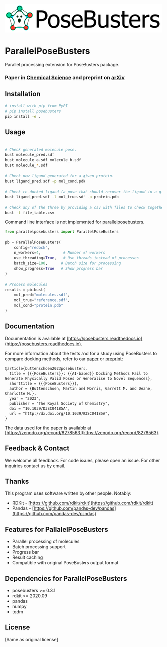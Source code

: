 ![posebusters_banner](https://github.com/maabuu/posebusters/blob/b5f4c2caed1499c2b73f5297a08e60ec7d263c61/docs/source/_static/logo_banner.png?raw=true "PoseBusters")



# ParallelPoseBusters
Parallel processing extension for PoseBusters package.

<!-- PoseBusters: Plausibility checks for generated molecule poses. -->


### Paper in [Chemical Science](https://pubs.rsc.org/en/content/articlelanding/2024/sc/d3sc04185a) and preprint on [arXiv](https://arxiv.org/abs/2308.05777)

## Installation

```bash
# install with pip from PyPI
# pip install posebusters
pip install -e .
```
<!-- # install with conda from conda-forge
conda install posebusters -c conda-forge -->

## Usage

<!-- ### Command line usage -->

```bash

# Check generated molecule pose.
bust molecule_pred.sdf
bust molecule_a.sdf molecule_b.sdf
bust molecule_*.sdf

# Check new ligand generated for a given protein.
bust ligand_pred.sdf -p mol_cond.pdb

# Check re-docked ligand (a pose that should recover the ligand in a given protein-ligand crystal complex).
bust ligand_pred.sdf -l mol_true.sdf -p protein.pdb

# Check any of the three by providing a csv with files to check together
bust -t file_table.csv
```
Command line interface is not implemented for parallelposebusters.


<!-- ### Python API

```python
from dockbusters import DockBuster

# check re-docked ligand
DockBuster().bust(ligand_pred_file, ligand_crystal_file, protein_crystal_file)

# check docked ligand
DockBuster().bust(ligand_pred_file, protein_crystal_file)

# check molecule
DockBuster().bust(ligand_pred_file, protein_crystal_file)
``` -->

<!-- ### Python API -->
```python
from parallelposebusters import ParallelPoseBusters

pb = ParallelPoseBusters(
    config="redock",
    n_workers=4,          # Number of workers
    use_threading=True,   # Use threads instead of processes
    batch_size=100,      # Batch size for processing
    show_progress=True   # Show progress bar
)

# Process molecules
results = pb.bust(
    mol_pred="molecules.sdf",
    mol_true="reference.sdf",
    mol_cond="protein.pdb"
)
```

## Documentation

Documentation is available at [https://posebusters.readthedocs.io](https://posebusters.readthedocs.io).

For more information about the tests and for a study using PoseBusters to compare docking methods, refer to our [paper](https://pubs.rsc.org/en/content/articlelanding/2024/sc/d3sc04185a) or [preprint](https://arxiv.org/abs/2308.05777):

```
@article{buttenschoen2023posebusters,
  title = {{{PoseBusters}}: {{AI-based}} Docking Methods Fail to Generate Physically Valid Poses or Generalise to Novel Sequences},
  shorttitle = {{{PoseBusters}}},
  author = {Buttenschoen, Martin and Morris, Garrett M. and Deane, Charlotte M.},
  year = "2023",
  publisher = "The Royal Society of Chemistry",
  doi = "10.1039/D3SC04185A",
  url = "http://dx.doi.org/10.1039/D3SC04185A",
}
```

The data used for the paper is available at [https://zenodo.org/record/8278563](https://zenodo.org/record/8278563).

## Feedback & Contact

We welcome all feedback. For code issues, please open an issue. For other inquiries contact us by email.

## Thanks

This program uses software written by other people. Notably:

- RDKit - [https://github.com/rdkit/rdkit](https://github.com/rdkit/rdkit)
- Pandas - [https://github.com/pandas-dev/pandas](https://github.com/pandas-dev/pandas)


## Features for PallalelPoseBusters

- Parallel processing of molecules
- Batch processing support
- Progress bar
- Result caching
- Compatible with original PoseBusters output format

## Dependencies for ParallelPoseBusters

- posebusters >= 0.3.1
- rdkit >= 2020.09
- pandas
- numpy
- tqdm

## License
[Same as original license]